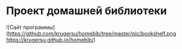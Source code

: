 Проект домашней библиотеки
=============================

![Сайт программы](https://github.com/krugersu/homebib/tree/master/pic/bookshelf.png  https://krugersu.github.io/homebib/)
